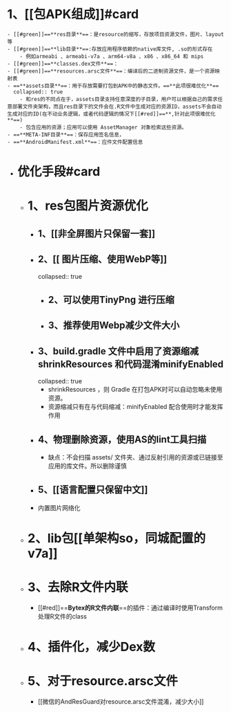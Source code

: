 # 1、[[包APK组成]]#card
	- [[#green]]==**res目录**==：是resource的缩写，存放项目资源文件，图片、layout等
	- [[#green]]==**lib目录**==:存放应用程序依赖的native库文件, .so的形式存在
		- 例如armeabi 、armeabi-v7a 、arm64-v8a 、x86 、x86_64 和 mips
	- [[#green]]==**classes.dex文件**==：
	- [[#green]]==**resources.arsc文件**==：编译后的二进制资源文件，是一个资源映射表
	- ==**assets目录**==：用于存放需要打包到APK中的静态文件。==**此项很难优化**==
	  collapsed:: true
		- 和res的不同点在于，assets目录支持任意深度的子目录，用户可以根据自己的需求任意部署文件夹架构，而且res目录下的文件会在.R文件中生成对应的资源ID，assets不会自动生成对应的ID(在不动业务逻辑，或者代码逻辑的情况下[[#red]]==**,针对此项很难优化**==)
		- 包含应用的资源；应用可以使用 AssetManager 对象检索这些资源。
	- ==**META-INF目录**==：保存应用签名信息，
	- ==**AndroidManifest.xml**==：应件文件配置信息
- # 优化手段#card
	- # 1、res包图片资源优化
		- ## 1、[[非全屏图片只保留一套]]
		- ## 2、[[ 图片压缩、使用WebP等]]
		  collapsed:: true
			- ## 2、可以使用TinyPng 进行压缩
			- ## 3、推荐使用Webp减少文件大小
		- ## 3、build.gradle 文件中启用了资源缩减shrinkResources 和代码混淆minifyEnabled
		  collapsed:: true
			- shrinkResources ，则 Gradle 在打包APK时可以自动忽略未使用资源。
			- 资源缩减只有在与代码缩减：minifyEnabled  配合使用时才能发挥作用
		- ## 4、物理删除资源，使用AS的lint工具扫描
			- 缺点：不会扫描 assets/ 文件夹、通过反射引用的资源或已链接至应用的库文件。所以删除谨慎
		- ## 5、[[语言配置只保留中文]]
		- 内置图片网络化
	- # 2、lib包[[单架构so，同城配置的v7a]]
	- # 3、去除R文件内联
		- [[#red]]==**Bytex的R文件内联**==的插件：通过编译时使用Transform处理R文件的class
	- # 4、插件化，减少Dex数
	- # 5、对于resource.arsc文件
		- [[微信的AndResGuard对resource.arsc文件混淆，减少大小]]